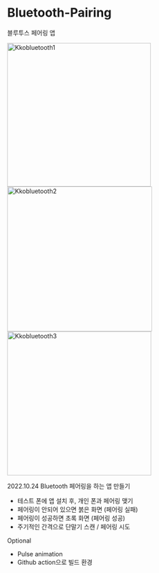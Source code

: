 # Bluetooth-Pairing
블루투스 페어링 앱

<img width="332" alt="Kkobluetooth1" src="https://user-images.githubusercontent.com/52685277/202855457-4d65cc59-386b-4e47-9039-0de36a117043.png">
<img width="335" alt="Kkobluetooth2" src="https://user-images.githubusercontent.com/52685277/202855459-9fa2480d-ddcf-4db5-adfb-496b9b83b227.png">
<img width="333" alt="Kkobluetooth3" src="https://user-images.githubusercontent.com/52685277/202855460-5c13e928-4ed0-49f1-a70f-2619f3c25a36.png">


2022.10.24 Bluetooth 페어링을 하는 앱 만들기
* 테스트 폰에 앱 설치 후, 개인 폰과 페어링 맺기
* 페어링이 안되어 있으면 붉은 화면 (페어링 실패)
* 페어링이 성공하면 초록 화면 (페어링 성공)
* 주기적인 간격으로 단말기 스캔 / 페어링 시도

Optional
* Pulse animation
* Github action으로 빌드 환경
